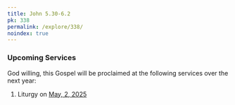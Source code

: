 ```yaml
---
title: John 5.30-6.2
pk: 338
permalink: /explore/338/
noindex: true
---
```


### Upcoming Services

God willing, this Gospel will be proclaimed at the following services over the next year:


1. Liturgy on [May,  2, 2025](https://orthocal.info/readings/gregorian/2025/05/02/)
